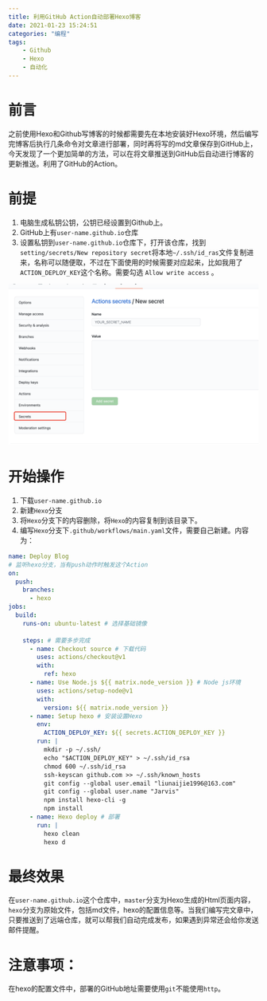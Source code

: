 ```yaml
---
title: 利用GitHub Action自动部署Hexo博客
date: 2021-01-23 15:24:51
categories: "编程"
tags: 
	- Github
	- Hexo
	- 自动化
---
```


# 前言

之前使用Hexo和Github写博客的时候都需要先在本地安装好Hexo环境，然后编写完博客后执行几条命令对文章进行部署，同时再将写的md文章保存到GitHub上，今天发现了一个更加简单的方法，可以在将文章推送到GitHub后自动进行博客的更新推送。利用了GitHub的Action。

# 前提

1. 电脑生成私钥公钥，公钥已经设置到Github上。
2. GitHub上有`user-name.github.io`仓库
3. 设置私钥到`user-name.github.io`仓库下，打开该仓库，找到`setting/secrets/New repository secret`将本地`~/.ssh/id_ras`文件复制进来，名称可以随便取，不过在下面使用的时候需要对应起来，比如我用了`ACTION_DEPLOY_KEY`这个名称。需要勾选 `Allow write access` 。

![](https://raw.githubusercontent.com/liunaijie/images/master/20210123154250.png)

<!--more-->

# 开始操作

1. 下载`user-name.github.io`
2. 新建`Hexo`分支
3. 将`Hexo`分支下的内容删除，将`Hexo`的内容复制到该目录下。
4. 编写`Hexo`分支下`.github/workflows/main.yaml`文件，需要自己新建。内容为：

```yaml
name: Deploy Blog
# 监听hexo分支，当有push动作时触发这个Action
on:
  push:
    branches:
      - hexo
jobs:
  build:
    runs-on: ubuntu-latest # 选择基础镜像

    steps: # 需要多步完成
      - name: Checkout source # 下载代码
        uses: actions/checkout@v1
        with:
          ref: hexo
      - name: Use Node.js ${{ matrix.node_version }} # Node js环境
        uses: actions/setup-node@v1
        with:
          version: ${{ matrix.node_version }}
      - name: Setup hexo # 安装设置Hexo
        env:
          ACTION_DEPLOY_KEY: ${{ secrets.ACTION_DEPLOY_KEY }}
        run: |
          mkdir -p ~/.ssh/
          echo "$ACTION_DEPLOY_KEY" > ~/.ssh/id_rsa
          chmod 600 ~/.ssh/id_rsa
          ssh-keyscan github.com >> ~/.ssh/known_hosts
          git config --global user.email "liunaijie1996@163.com"
          git config --global user.name "Jarvis"
          npm install hexo-cli -g
          npm install
      - name: Hexo deploy # 部署
        run: |
          hexo clean
          hexo d
```



# 最终效果

在`user-name.github.io`这个仓库中，`master`分支为Hexo生成的Html页面内容，`hexo`分支为原始文件，包括md文件，hexo的配置信息等。当我们编写完文章中，只要推送到了远端仓库，就可以帮我们自动完成发布，如果遇到异常还会给你发送邮件提醒。

# 注意事项：

在hexo的配置文件中，部署的GitHub地址需要使用`git`不能使用`http`。